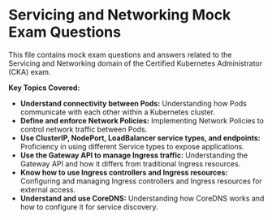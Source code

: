 # Servicing and Networking Mock Exam Questions

This file contains mock exam questions and answers related to the Servicing and Networking domain of the Certified Kubernetes Administrator (CKA) exam.

**Key Topics Covered:**

* **Understand connectivity between Pods:** Understanding how Pods communicate with each other within a Kubernetes cluster.
* **Define and enforce Network Policies:** Implementing Network Policies to control network traffic between Pods.
* **Use ClusterIP, NodePort, LoadBalancer service types, and endpoints:** Proficiency in using different Service types to expose applications.
* **Use the Gateway API to manage Ingress traffic:** Understanding the Gateway API and how it differs from traditional Ingress resources.
* **Know how to use Ingress controllers and Ingress resources:** Configuring and managing Ingress controllers and Ingress resources for external access.
* **Understand and use CoreDNS:** Understanding how CoreDNS works and how to configure it for service discovery.
